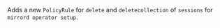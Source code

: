 Adds a new `PolicyRule` for `delete` and `deletecollection` of `sessions` for `mirrord operator setup`.
